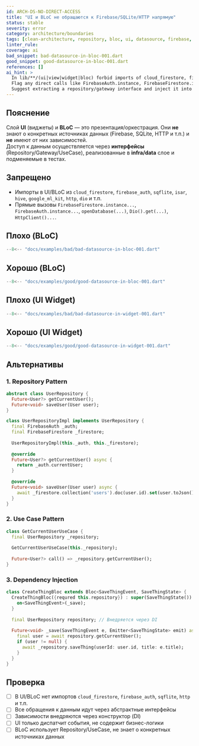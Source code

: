 ```yaml
---
id: ARCH-DS-NO-DIRECT-ACCESS
title: "UI и BLoC не обращаются к Firebase/SQLite/HTTP напрямую"
status: stable
severity: error
category: architecture/boundaries
tags: [clean-architecture, repository, bloc, ui, datasource, firebase, sqlite, http]
linter_rule:
coverage: ai
bad_snippet: bad-datasource-in-bloc-001.dart
good_snippet: good-datasource-in-bloc-001.dart
references: []
ai_hint: >
  In lib/**/(ui|view|widget|bloc) forbid imports of cloud_firestore, firebase_auth, sqflite, isar, hive, http/dio etc.
  Flag any direct calls like FirebaseAuth.instance, FirebaseFirestore.instance, openDatabase, Dio().get, HttpClient().
  Suggest extracting a repository/gateway interface and inject it into the bloc/widget via DI. UI may dispatch events only.
---
```


## Пояснение

Слой **UI** (виджеты) и **BLoC** — это презентация/оркестрация. Они **не** знают о конкретных источниках данных (Firebase, SQLite, HTTP и т.п.) и **не** имеют от них зависимостей.  
Доступ к данным осуществляется через **интерфейсы** (Repository/Gateway/UseCase), реализованные в **infra/data** слое и подменяемые в тестах.

## Запрещено

- Импорты в UI/BLoC из `cloud_firestore`, `firebase_auth`, `sqflite`, `isar`, `hive`, `google_ml_kit`, `http`, `dio` и т.п.
- Прямые вызовы `FirebaseFirestore.instance...`, `FirebaseAuth.instance...`, `openDatabase(...)`, `Dio().get(...)`, `HttpClient()...`.

## Плохо (BLoC)
```dart
--8<-- "docs/examples/bad/bad-datasource-in-bloc-001.dart"
```

## Хорошо (BLoC)
```dart
--8<-- "docs/examples/good/good-datasource-in-bloc-001.dart"
```

## Плохо (UI Widget)
```dart
--8<-- "docs/examples/bad/bad-datasource-in-widget-001.dart"
```

## Хорошо (UI Widget)
```dart
--8<-- "docs/examples/good/good-datasource-in-widget-001.dart"
```

## Альтернативы

### 1. Repository Pattern
```dart
abstract class UserRepository {
  Future<User?> getCurrentUser();
  Future<void> saveUser(User user);
}

class UserRepositoryImpl implements UserRepository {
  final FirebaseAuth _auth;
  final FirebaseFirestore _firestore;
  
  UserRepositoryImpl(this._auth, this._firestore);
  
  @override
  Future<User?> getCurrentUser() async {
    return _auth.currentUser;
  }
  
  @override
  Future<void> saveUser(User user) async {
    await _firestore.collection('users').doc(user.id).set(user.toJson());
  }
}
```

### 2. Use Case Pattern
```dart
class GetCurrentUserUseCase {
  final UserRepository _repository;
  
  GetCurrentUserUseCase(this._repository);
  
  Future<User?> call() => _repository.getCurrentUser();
}
```

### 3. Dependency Injection
```dart
class CreateThingBloc extends Bloc<SaveThingEvent, SaveThingState> {
  CreateThingBloc({requred this.repository}) : super(SaveThingState()) {
    on<SaveThingEvent>(_save);
  }
  
  final UserRepository repository; // Внедряется через DI
  
  Future<void> _save(SaveThingEvent e, Emitter<SaveThingState> emit) async {
    final user = await repository.getCurrentUser();
    if (user != null) {
      await _repository.saveThing(userId: user.id, title: e.title);
    }
  }
}
```

## Проверка

- [ ] В UI/BLoC нет импортов `cloud_firestore`, `firebase_auth`, `sqflite`, `http` и т.п.
- [ ] Все обращения к данным идут через абстрактные интерфейсы
- [ ] Зависимости внедряются через конструктор (DI)
- [ ] UI только диспатчит события, не содержит бизнес-логики
- [ ] BLoC использует Repository/UseCase, не знает о конкретных источниках данных